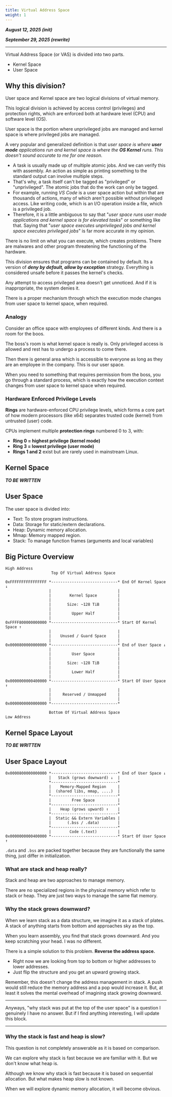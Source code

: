 ```yaml
---
title: Virtual Address Space
weight: 1
---
```


_**August 12, 2025 (init)**_

***September 29, 2025 (rewrite)***

---

Virtual Address Space (or VAS) is divided into two parts.

- Kernel Space
- User Space

## Why this division?

User space and Kernel space are two logical divisions of virtual memory.

This logical division is achieved by access control (privileges) and protection rights, which are enforced both at hardware level (CPU) and software level (OS).

User space is the portion where unprivileged jobs are managed and kernel space is where privileged jobs are managed.

A very popular and generalized definition is that *user space is where **user mode** applications run and kernel space is where the **OS Kernel** runs. This doesn't sound accurate to me for one reason.*

- A task is usually made up of multiple atomic jobs. And we can verify this with assembly. An action as simple as printing something to the standard output can involve multiple steps.
- That's why, a task itself can't be tagged as "privileged" or "unprivileged". The atomic jobs that do the work can only be tagged.
- For example, running _VS Code_ is a user space action but within that are thousands of actions, many of which aren't possible without privileged access. Like writing code, which is an I/O operation inside a file, which is a privileged job.
- Therefore, it is a little ambiguous to say that "_user space runs user mode applications and kernel space is for elevated tasks_" or something like that. Saying that "_user space executes unprivileged jobs and kernel space executes privileged jobs_" is far more accurate in my opinion.

There is no limit on what you can execute, which creates problems. There are malwares and other program threatening the functioning of the hardware.

This division ensures that programs can be contained by default. Its a version of _**deny by default, allow by exception**_ strategy. Everything is considered unsafe before it passes the kernel's checks.

Any attempt to access privileged area doesn't get unnoticed. And if it is inappropriate, the system denies it.

There is a proper mechanism through which the execution mode changes from user space to kernel space, when required.

### Analogy

Consider an office space with employees of different kinds. And there is a room for the boos.

The boss's room is what kernel space is really is. Only privileged access is allowed and rest has to undergo a process to come there.

Then there is general area which is accessible to everyone as long as they are an employee in the company. This is our user space.

When you need to something that requires permission from the boss, you go through a standard process, which is exactly how the execution context changes from user space to kernel space when required.

### Hardware Enforced Privilege Levels

**Rings** are hardware-enforced CPU privilege levels, which forms a core part of how modern processors (like x64) separates trusted code (kernel) from untrusted (user) code.

CPUs implement multiple **protection rings** numbered 0 to 3, with:

* **Ring 0 = highest privilege (kernel mode)**
* **Ring 3 = lowest privilege (user mode)**
* **Rings 1 and 2** exist but are rarely used in mainstream Linux.

## Kernel Space

***TO BE WRITTEN***

## User Space

The user space is divided into:

- Text: To store program instructions.
- Data: Storage for static/extern declarations.
- Heap: Dynamic memory allocation.
- Mmap: Memory mapped region.
- Stack: To manage function frames (arguments and local variables)

## Big Picture Overview

```
High Address
                    Top Of Virtual Address Space

0xFFFFFFFFFFFFFFFF *-----------------------------* End Of Kernel Space ↓
                   |                             |
                   |        Kernel Space         |
                   |                             |
                   |       Size: ~128 TiB        |
                   |                             |
                   |         Upper Half          |
                   |                             |
0xFFFF800000000000 *-----------------------------* Start Of Kernel Space ↑
                   |                             |
                   |    Unused / Guard Space     |
                   |                             |
0x0000800000000000 *-----------------------------* End of User Space ↓
                   |                             |
                   |         User Space          |
                   |                             |
                   |       Size: ~128 TiB        |
                   |                             |
                   |         Lower Half          |
                   |                             |
0x0000000000400000 *-----------------------------* Start Of User Space ↑
                   |                             |
                   |     Reserved / Unmapped     |
                   |                             |
0x0000000000000000 *-----------------------------*

                   Bottom Of Virtual Address Space
Low Address
```

## Kernel Space Layout

***TO BE WRITTEN***

## User Space Layout

```
0x0000800000000000 *-----------------------------* End of User Space ↓
                   |   Stack (grows downward) ↓  |
                   *-----------------------------*
                   |    Memory-Mapped Region     |
                   |  (shared libs, mmap, ....)  |
                   *-----------------------------*
                   |         Free Space          |
                   *-----------------------------*
                   |    Heap (grows upward) ↑    |
                   *-----------------------------*
                   |  Static && Extern Variables |
                   |       (.bss / .data)        |
                   *-----------------------------*
                   |        Code (.text)         |
0x0000000000400000 *-----------------------------* Start Of User Space ↑
```

`.data` and `.bss` are packed together because they are functionally the same thing, just differ in initialization.

### What are stack and heap really?

Stack and heap are two approaches to manage memory.

There are no specialized regions in the physical memory which refer to stack or heap. They are just two ways to manage the same flat memory.

### Why the stack grows downward?

When we learn stack as a data structure, we imagine it as a stack of plates. A stack of anything starts from bottom and approaches sky as the top.

When you learn assembly, you find that stack grows downward. And you keep scratching your head. I was no different.

There is a simple solution to this problem. **Reverse the address space.**

* Right now we are looking from top to bottom or higher addresses to lower addresses.
* Just flip the structure and you get an upward growing stack.

Remember, this doesn't change the address management in stack. A push would still reduce the memory address and a pop would increase it. But, at least it solves the mental overhead of imagining stack growing downward.

***

Anyways, "why stack was put at the top of the user space" is a question I genuinely I have no answer. But if I find anything interesting, I will update this block.

***

### Why the stack is fast and heap is slow?

This question is not completely answerable as it is based on comparison.

We can explore why stack is fast because we are familiar with it. But we don't know what heap is.

Although we know why stack is fast because it is based on sequential allocation. But what makes heap slow is not known.

When we will explore dynamic memory allocation, it will become obvious.